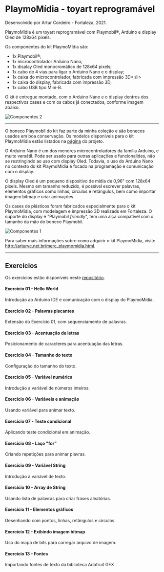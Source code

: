 # PlaymoMídia - toyart reprogramável
Desenvolvido por Artur Cordeiro - Fortaleza, 2021.

PlaymoMídia é um toyart reprogramável com Playmobil®, Arduino e display Oled de 128x64 pixels. 

Os componentes do kit PlaymoMídia são:
- 1x Playmobil®;
- 1x microcontrolador Arduino Nano;
- 1x display Oled monocromático de 128x64 pixels;
- 1x cabo de 4 vias para ligar o Arduino Nano e o display;
- 1x caixa do microcontrolador, fabricada com impressão 3D<;/li>
- 1x caixa do display, fabricada com impressão 3D;
- 1x cabo USB tipo Mini-B.

O kit é entregue montado, com o Arduino Nano e o display dentros dos respectivos cases e com os cabos já conectados, conforme imagem abaixo.

![Componentes 2](http://arturvc.net.br/img/playmomidia_comp2.jpg)

---

O boneco Playmobil do kit faz parte da minha coleção e são bonecos usados em boa conservação. Os modelos disponíveis para o kit PlaymoMídia estão listados na [página](http://arturvc.net.br/merc_playmomidia.html) do projeto.

O Arduino Nano é um dos menores microcontroladores da família Arduino, e muito versátil. Pode ser usado para outras aplicações e funcionalides, não se restringindo ao uso com display Oled. Todavia, o uso do Arduino Nano no contexto do kit PlaymoMídia é focado na programação e comunicação com o display. 

O display Oled é um pequeno dispositivo de mídia de 0,96" com 128x64 pixels. Mesmo em tamanho reduzido, é possível escrever palavras, elementos gráficos como linhas, círculos e retângulos, bem como importar imagem bitmap e criar animações.

Os cases de plásticos foram fabricados especialmente para o kit PlaymoMídia, com modelagem e impressão 3D realizads em Fortaleza. O suporte do display é "Playmobil *friendly*", tem uma alça compatível com o tamanho da mão do boneco Playmobil.

![Componentes 1](http://arturvc.net.br/img/playmomidia_comp1.jpg)

Para saber mais informações sobre como adquirir o kit PlaymoMídia, visite http://arturvc.net.br/merc_playmomidia.html.

---

## Exercícios
Os exercícios estão disponíveis neste [repositório](https://github.com/arturvc/playmomidia/tree/main/Exercicios).

#### Exercício 01 - Hello World
Introdução ao Arduino IDE e comunicação com o display do PlaymoMídia.

#### Exercício 02 - Palavras piscantes
Extensão do Exercício 01, com sequenciamento de palavras.

#### Exercício 03 - Acentuação de letras
Posicionamento de caracteres para acentuação das letras.

#### Exercício 04 - Tamanho do texto
Configuração do tamanho do texto.

#### Exercício 05 - Variável numérica
Introdução à variável de números inteiros.

#### Exercício 06 - Variáveis e animação
Usando variável para animar texto.

#### Exercício 07 - Teste condicional
Aplicando teste condicional em animação.

#### Exercício 08 - Laço "for"
Criando repetições para animar plavras.

#### Exercício 09 - Variável String
Introdução à variável de texto.

#### Exercício 10 - Array de String
Usando lista de palavras para criar frases aleatórias.

#### Exercício 11 - Elementos gráficos
Desenhando com pontos, linhas, retângulos e círculos.

#### Exercício 12 - Exibindo imagem bitmap
Uso do mapa de bits para carregar arquivo de imagem.

#### Exercício 13 - Fontes
Importando fontes de texto da biblioteca Adafruit GFX
